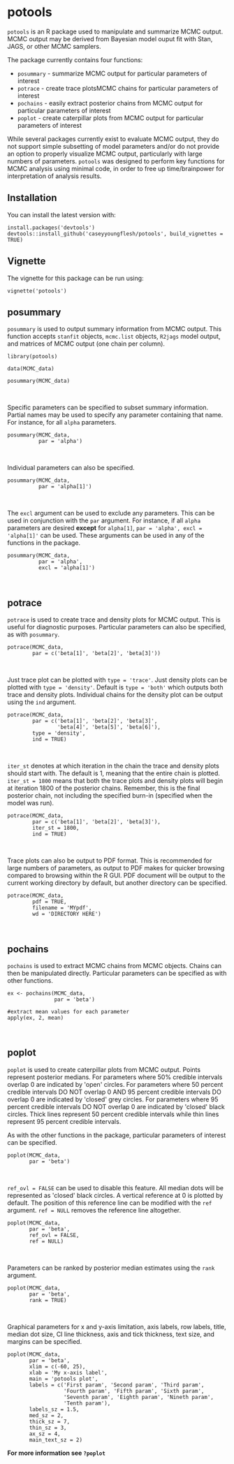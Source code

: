 potools
====

`potools` is an R package used to manipulate and summarize MCMC output. MCMC output may be derived from Bayesian model ouput fit with Stan, JAGS, or other MCMC samplers.

The package currently contains four functions:

- `posummary` - summarize MCMC output for particular parameters of interest
- `potrace` - create trace plotsMCMC chains for particular parameters of interest
- `pochains` - easily extract posterior chains from MCMC output for particular parameters of interest
- `poplot` - create caterpillar plots from MCMC output for particular parameters of interest

While several packages currently exist to evaluate MCMC output, they do not support simple subsetting of model parameters and/or do not provide an option to properly visualize MCMC output, particularly with large numbers of parameters. `potools` was designed to perform key functions for MCMC analysis using minimal code, in order to free up time/brainpower for interpretation of analysis results. 

Installation
------------

You can install the latest version with:
```{r}
install.packages('devtools')
devtools::install_github('caseyyoungflesh/potools', build_vignettes = TRUE)
```

Vignette
--------

The vignette for this package can be run using:
```{r}
vignette('potools')
```


## posummary

`posummary` is used to output summary information from MCMC output. This function accepts `stanfit` objects, `mcmc.list` objects, `R2jags` model output, and matrices of MCMC output (one chain per column).

```{r, message=FALSE}
library(potools)

data(MCMC_data)

posummary(MCMC_data)
```

&nbsp;

Specific parameters can be specified to subset summary information. Partial names may be used to specify any parameter containing that name. For instance, for all `alpha` parameters.

```{r}
posummary(MCMC_data, 
          par = 'alpha')
```

&nbsp;

Individual parameters can also be specified.

```{r}
posummary(MCMC_data, 
          par = 'alpha[1]')
```

&nbsp;

The `excl` argument can be used to exclude any parameters. This can be used in conjunction with the `par` argument. For instance, if all `alpha` parameters are desired **except** for `alpha[1]`, `par = 'alpha', excl = 'alpha[1]'` can be used. These arguments can be used in any of the functions in the package.

```{r}
posummary(MCMC_data, 
          par = 'alpha',
          excl = 'alpha[1]')
```


&nbsp;

## potrace

`potrace` is used to create trace and density plots for MCMC output. This is useful for diagnostic purposes. Particular parameters can also be specified, as with `posummary`.

```{r, fig.width=5, fig.height=6}
potrace(MCMC_data, 
        par = c('beta[1]', 'beta[2]', 'beta[3]'))
```

&nbsp;

Just trace plot can be plotted with `type = 'trace'`. Just density plots can be plotted with `type = 'density'`. Default is `type = 'both'` which outputs both trace and density plots. Individual chains for the density plot can be output using the `ind` argument.

```{r, fig.width=5, fig.height=6}
potrace(MCMC_data, 
        par = c('beta[1]', 'beta[2]', 'beta[3]',
                'beta[4]', 'beta[5]', 'beta[6]'),
        type = 'density',
        ind = TRUE)
```

&nbsp;

`iter_st` denotes at which iteration in the chain the trace and density plots should start with. The default is 1, meaning that the entire chain is plotted. `iter_st = 1800` means that both the trace plots and density plots will begin at iteration 1800 of the posterior chains. Remember, this is the final posterior chain, not including the specified burn-in (specified when the model was run).

```{r, fig.width=5, fig.height=6}
potrace(MCMC_data, 
        par = c('beta[1]', 'beta[2]', 'beta[3]'),
        iter_st = 1800,
        ind = TRUE)
```

&nbsp;

Trace plots can also be output to PDF format. This is recommended for large numbers of parameters, as output to PDF makes for quicker browsing compared to browsing within the R GUI. PDF document will be output to the current working directory by default, but another directory can be specified.

```{r, eval=FALSE}
potrace(MCMC_data, 
        pdf = TRUE, 
        filename = 'MYpdf', 
        wd = 'DIRECTORY HERE')
```

&nbsp;


## pochains

`pochains` is used to extract MCMC chains from MCMC objects. Chains can then be manipulated directly. Particular parameters can be specified as with other functions.

```{r}
ex <- pochains(MCMC_data, 
               par = 'beta')

#extract mean values for each parameter
apply(ex, 2, mean)
```

&nbsp;


## poplot

`poplot` is used to create caterpillar plots from MCMC output. Points represent posterior medians. For parameters where 50% credible intervals overlap 0 are indicated by 'open' circles. For parameters where 50 percent credible intervals DO NOT overlap 0 AND 95 percent credible intervals DO overlap 0 are indicated by 'closed' grey circles. For parameters where 95 percent credible intervals DO NOT overlap 0 are indicated by 'closed' black circles. Thick lines represent 50 percent credible intervals while thin lines represent 95 percent credible intervals.

As with the other functions in the package, particular parameters of interest can be specified.

```{r, fig.width=5, fig.height=6}
poplot(MCMC_data, 
       par = 'beta')
```

&nbsp;

`ref_ovl = FALSE` can be used to disable this feature. All median dots will be represented as 'closed' black circles. A vertical reference at 0 is plotted by default. The position of this reference line can be modified with the `ref` argument. `ref = NULL` removes the reference line altogether.

```{r, fig.width=5, fig.height=6}
poplot(MCMC_data, 
       par = 'beta',
       ref_ovl = FALSE, 
       ref = NULL)
```

&nbsp;

Parameters can be ranked by posterior median estimates using the `rank` argument.

```{r, fig.width=5, fig.height=6}
poplot(MCMC_data, 
       par = 'beta', 
       rank = TRUE)
```

&nbsp;


Graphical parameters for x and y-axis limitation, axis labels, row labels, title, median dot size, CI line thickness, axis and tick thickness, text size, and margins can be specified.

```{r, fig.width=5, fig.height=6}
poplot(MCMC_data, 
       par = 'beta', 
       xlim = c(-60, 25),
       xlab = 'My x-axis label',
       main = 'potools plot',
       labels = c('First param', 'Second param', 'Third param', 
                  'Fourth param', 'Fifth param', 'Sixth param', 
                  'Seventh param', 'Eighth param', 'Nineth param', 
                  'Tenth param'), 
       labels_sz = 1.5,
       med_sz = 2,
       thick_sz = 7,
       thin_sz = 3,
       ax_sz = 4,
       main_text_sz = 2)
```

**For more information see `?poplot`**


&nbsp;

&nbsp;
